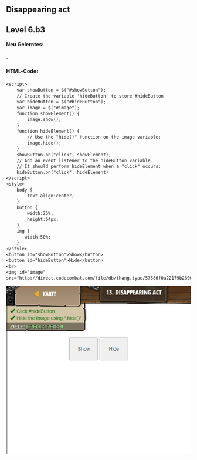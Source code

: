 ## **Disappearing act**
## Level 6.b3

#### Neu Gelerntes:
<b>-</b>

[comment]: <> (Was wurde gelernt und wie funktioniert die Technik?)

#### HTML-Code:
```
<script>
    var showButton = $("#showButton");
    // Create the variable 'hideButton' to store #hideButton
    var hideButton = $("#hideButton");
    var image = $("#image");
    function showElement() {
        image.show();
    }
    function hideElement() {
        // Use the "hide()" function on the image variable:
        image.hide();
    }
    showButton.on("click", showElement);
    // Add an event listener to the hideButton variable.
    // It should perform hideElement when a "click" occurs:
    hideButton.on("click", hideElement)
</script>
<style>
    body {
        text-align:center;
    }
    button {
        width:25%;
        height:64px;
    }
    img {
       width:50%; 
    }
</style>
<button id="showButton">Show</button>
<button id="hideButton">Hide</button>
<br>
<img id="image" src="http://direct.codecombat.com/file/db/thang.type/57586f0a22179b2800efda37/portrait.png"/>
```
![image](lvl6_b3.png)